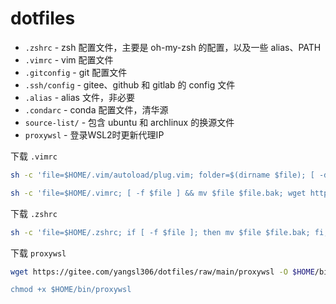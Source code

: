 # dotfiles

- `.zshrc` - zsh 配置文件，主要是 oh-my-zsh 的配置，以及一些 alias、PATH
- `.vimrc` - vim 配置文件
- `.gitconfig` - git 配置文件
- `.ssh/config` - gitee、github 和 gitlab 的 config 文件
- `.alias` - alias 文件，非必要
- `.condarc` - conda 配置文件，清华源
- `source-list/` - 包含 ubuntu 和 archlinux 的换源文件
- `proxywsl` - 登录WSL2时更新代理IP


下载 `.vimrc`
```bash
sh -c 'file=$HOME/.vim/autoload/plug.vim; folder=$(dirname $file); [ -d $folder ] && [ -f $file ] && cp $file $file.bak || mkdir -p $folder; wget https://gitee.com/yangsl306/dotfiles/raw/main/.vim/autoload/plug.vim -O $file'

sh -c 'file=$HOME/.vimrc; [ -f $file ] && mv $file $file.bak; wget https://gitee.com/yangsl306/dotfiles/raw/main/.vimrc -O $file'
```

下载 `.zshrc`
```bash
sh -c 'file=$HOME/.zshrc; if [ -f $file ]; then mv $file $file.bak; fi; wget https://gitee.com/yangsl306/dotfiles/raw/main/.zshrc -O $file'
```

下载 `proxywsl`
```bash
wget https://gitee.com/yangsl306/dotfiles/raw/main/proxywsl -O $HOME/bin/proxywsl'

chmod +x $HOME/bin/proxywsl
```

